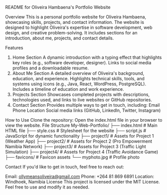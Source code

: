 README for Oliveira Hambaena's Portfolio Website

Overview
This is a personal portfolio website for Oliveira Hambaena, showcasing skills, projects, and contact information. The website is designed to highlight Oliveira's expertise in software development, web design, and creative problem-solving. It includes sections for an introduction, about me, projects, and contact details.

Features
1. Home Section
A dynamic introduction with a typing effect that highlights key roles (e.g., software developer, designer).
Links to social media profiles and a downloadable resume.
2. About Me Section
A detailed overview of Oliveira's background, education, and experience.
Highlights technical skills, tools, and systems using icons (e.g., Java, React, WordPress, PostgreSQL).
Includes a timeline of education and work experience.
3. Projects Section
Showcases completed projects with descriptions, technologies used, and links to live websites or GitHub repositories.
4. Contact Section
Provides multiple ways to get in touch, including:
Email
Phone
Location
Social media links (GitHub, LinkedIn, Twitter, Instagram)

How to Use
Clone the repository:
Open the index.html file in your browser to view the website.
File Structure
My-Web-Portfolio/
├── index.html         # Main HTML file
├── style.css          # Stylesheet for the website
├── script.js          # JavaScript for dynamic functionality
├── project1/          # Assets for Project 1 (Weather App)
├── project2/          # Assets for Project 2 (Pro Empowerment Namibia Network)
├── project3/          # Assets for Project 3 (Traffic Light Simulation)
├── project4/          # Assets for Project 4 (Traffic Avoidance Game)
├── favicons/          # Favicon assets
└── myphoto.jpg        # Profile photo

Contact
If you'd like to get in touch, feel free to reach out:

Email: ollymeansoliveira@gmail.com
Phone: +264 81 869 6891
Location: Windhoek, Namibia
License
This project is licensed under the MIT License. Feel free to use and modify it as needed.